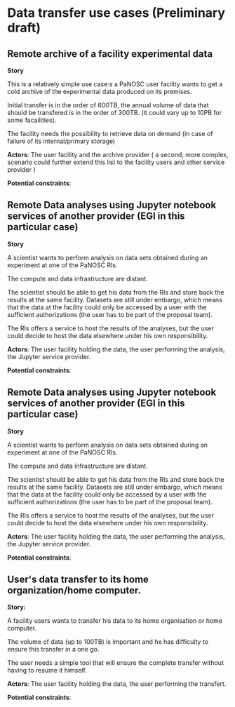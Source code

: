 # Data transfer use cases  (Preliminary draft)



## Remote archive of a facility experimental data

**Story**

This is a relatively simple use case:s a PaNOSC user facility wants to get a cold archive of the experimental data produced on its premises.

Initial transfer is in the order of 600TB, the annual volume of data that should be transfered is in the order of 300TB. (it could vary up to 10PB for some facailities).

The facility needs the possibility to retrieve data on demand (in case of failure of its internal/primary storage)

**Actors**: The user facility and the archive provider ( a second, more complex, scenario could further extend this list to the facility users and other service provider )

**Potential constraints**:



## Remote Data analyses using Jupyter notebook services of   another provider (EGI in this particular case)

**Story**

A scientist wants to perform analysis on data sets obtained during an experiment at one of the PaNOSC RIs. 

The compute and data infrastructure are distant.

The scientist should be able to get his data from the RIs and store back the results at the same facility.
Datasets are still under embargo, which means that the data at the facility could only be accessed by a user  with the sufficient authorizations (the user has to be part of the proposal team).

The RIs offers a service to host the results of the analyses, but the user could decide to host the data elsewhere under his own responsibility.

**Actors**: The user facility holding the data, the user performing the analysis, the Jupyter service provider.

**Potential constraints**:



## Remote Data analyses using Jupyter notebook services of   another provider (EGI in this particular case)

**Story**

A scientist wants to perform analysis on data sets obtained during an experiment at one of the PaNOSC RIs. 

The compute and data infrastructure are distant.

The scientist should be able to get his data from the RIs and store back the results at the same facility.
Datasets are still under embargo, which means that the data at the facility could only be accessed by a user  with the sufficient authorizations (the user has to be part of the proposal team).

The RIs offers a service to host the results of the analyses, but the user could decide to host the data elsewhere under his own responsibility.

**Actors**: The user facility holding the data, the user performing the analysis, the Jupyter service provider.

**Potential constraints**:



## User's data transfer to its home organization/home computer.

**Story:**

A facility users wants to transfer his data to its home organisation or home computer.

The volume of data (up to 100TB) is important and he has difficulty to ensure this transfer in a one go.

The user needs a simple tool that will ensure the complete transfer without having to resume it himself. 

**Actors**: The user facility holding the data, the user performing the transfert.

**Potential constraints**:


